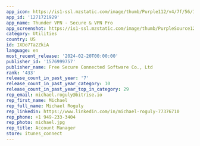 ```yaml
---
app_icon: https://is1-ssl.mzstatic.com/image/thumb/Purple112/v4/7f/56/18/7f5618be-56ea-236e-0519-f9eafb79a1b1/AppIcon-1x_U007epad-0-10-0-85-220.png/1024x1024bb.png
app_id: '1271721929'
app_name: Thunder VPN - Secure & VPN Pro
app_screenshot: https://is1-ssl.mzstatic.com/image/thumb/PurpleSource126/v4/9d/92/04/9d9204d7-9adb-a97c-91d7-eac8e5eb2d51/bc00b0e6-916e-442a-a0c6-311462899ff4_en1@3x.jpg/1242x2688bb.png
category: Utilities
country: US
id: IXDo7Ta2ZkiA
language: en
most_recent_release: '2024-02-20T00:00:00'
publisher_id: '1576999757'
publisher_name: Free Secure Connected Software Co., Ltd
rank: '433'
release_count_in_past_year: '7'
release_count_in_past_year_category: 10
release_count_in_past_year_top_in_category: 29
rep_email: michael.roguly@bitrise.io
rep_first_name: Michael
rep_full_name: Michael Roguly
rep_linkedin: https://www.linkedin.com/in/michael-roguly-77376710
rep_phone: +1 949-233-3404
rep_photo: michael.jpg
rep_title: Account Manager
store: itunes_connect
---
```

